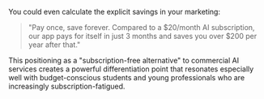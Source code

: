 You could even calculate the explicit savings in your marketing:

> "Pay once, save forever. Compared to a $20/month AI subscription, our app pays for itself in just 3 months and saves you over $200 per year after that."

This positioning as a "subscription-free alternative" to commercial AI services creates a powerful differentiation point that resonates especially well with budget-conscious students and young professionals who are increasingly subscription-fatigued.